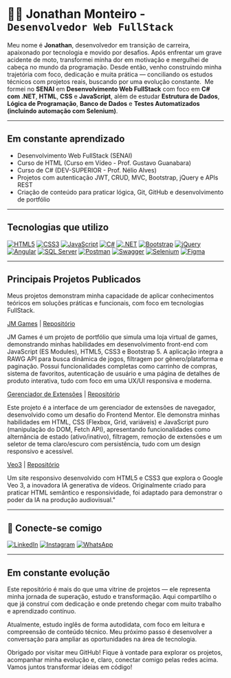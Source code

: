 # 👨‍💻 Jonathan Monteiro - `Desenvolvedor Web FullStack`

Meu nome é **Jonathan**, desenvolvedor em transição de carreira, apaixonado por tecnologia e movido por desafios. Após enfrentar um grave acidente de moto, transformei minha dor em motivação e mergulhei de cabeça no mundo da programação.
Desde então, venho construindo minha trajetória com foco, dedicação e muita prática — conciliando os estudos técnicos com projetos reais, buscando por uma evolução constante. 
Me formei no **SENAI** em **Desenvolvimento Web FullStack** com foco em **C# com .NET**, **HTML**, **CSS** e **JavaScript**, além de estudar **Estrutura de Dados**, **Lógica de Programação**, **Banco de Dados** e **Testes Automatizados (incluindo automação com Selenium)**.

---

## Em constante aprendizado

* Desenvolvimento Web FullStack (SENAI)
* Curso de HTML (Curso em Vídeo - Prof. Gustavo Guanabara)
* Curso de C# (DEV-SUPERIOR - Prof. Nélio Alves)
* Projetos com autenticação JWT, CRUD, MVC, Bootstrap, jQuery e APIs REST
* Criação de conteúdo para praticar lógica, Git, GitHub e desenvolvimento de portfólio

---

## Tecnologias que utilizo

[![HTML5](https://img.shields.io/badge/-HTML5-E34F26?style=for-the-badge\&logo=html5\&logoColor=white)](https://developer.mozilla.org/pt-BR/docs/Web/HTML)
[![CSS3](https://img.shields.io/badge/-CSS3-1572B6?style=for-the-badge\&logo=css3\&logoColor=white)](https://developer.mozilla.org/pt-BR/docs/Web/CSS)
[![JavaScript](https://img.shields.io/badge/-JavaScript-F7DF1E?style=for-the-badge\&logo=javascript\&logoColor=black)](https://developer.mozilla.org/pt-BR/docs/Web/JavaScript)
[![C#](https://img.shields.io/badge/-CSharp-239120?style=for-the-badge\&logo=c-sharp\&logoColor=white)](https://learn.microsoft.com/pt-br/dotnet/csharp/)
[![.NET](https://img.shields.io/badge/-.NET-512BD4?style=for-the-badge\&logo=dotnet\&logoColor=white)](https://dotnet.microsoft.com/pt-br/)
[![Bootstrap](https://img.shields.io/badge/-Bootstrap-7952B3?style=for-the-badge\&logo=bootstrap\&logoColor=white)](https://getbootstrap.com/)
[![jQuery](https://img.shields.io/badge/-jQuery-0769AD?style=for-the-badge\&logo=jquery\&logoColor=white)](https://jquery.com/)
[![Angular](https://img.shields.io/badge/-Angular-DD0031?style=for-the-badge\&logo=angular\&logoColor=white)](https://angular.io/)
[![SQL Server](https://img.shields.io/badge/-SQL%20Server-CC2927?style=for-the-badge\&logo=microsoftsqlserver\&logoColor=white)](https://learn.microsoft.com/pt-br/sql/sql-server/)
[![Postman](https://img.shields.io/badge/-Postman-FF6C37?style=for-the-badge\&logo=postman\&logoColor=white)](https://www.postman.com/)
[![Swagger](https://img.shields.io/badge/-Swagger-85EA2D?style=for-the-badge\&logo=swagger\&logoColor=black)](https://swagger.io/)
[![Selenium](https://img.shields.io/badge/-Selenium-43B02A?style=for-the-badge\&logo=selenium\&logoColor=white)](https://www.selenium.dev/)
[![Figma](https://img.shields.io/badge/-Figma-F24E1E?style=for-the-badge\&logo=figma\&logoColor=white)](https://www.figma.com/)



---

## Principais Projetos Publicados
Meus projetos demonstram minha capacidade de aplicar conhecimentos teóricos em soluções práticas e funcionais, com foco em tecnologias FullStack.

[JM Games](https://jonathanmonteiro777.github.io/Projeto-JM-Games/) | [Repositório](https://github.com/jonathanmonteiro777/Projeto-JM-Games)

JM Games é um projeto de portfólio que simula uma loja virtual de games, demonstrando minhas habilidades em desenvolvimento front-end com JavaScript (ES Modules), HTML5, CSS3 e Bootstrap 5. A aplicação integra a RAWG API para busca dinâmica de jogos, filtragem por gênero/plataforma e paginação. Possui funcionalidades completas como carrinho de compras, sistema de favoritos, autenticação de usuário e uma página de detalhes de produto interativa, tudo com foco em uma UX/UI responsiva e moderna.


[Gerenciador de Extensões](https://jonathanmonteiro777.github.io/browser-extensions-manager-ui/) | [Repositório](https://github.com/jonathanmonteiro777/browser-extensions-manager-ui)

Este projeto é a interface de um gerenciador de extensões de navegador, desenvolvido como um desafio do Frontend Mentor. Ele demonstra minhas habilidades em HTML, CSS (Flexbox, Grid, variáveis) e JavaScript puro (manipulação do DOM, Fetch API), apresentando funcionalidades como alternância de estado (ativo/inativo), filtragem, remoção de extensões e um seletor de tema claro/escuro com persistência, tudo com um design responsivo e acessível.

[Veo3](https://jonathanmonteiro777.github.io/projeto-Veo-3/) | [Repositório](https://github.com/jonathanmonteiro777/projeto-Veo-3)

Um site responsivo desenvolvido com HTML5 e CSS3 que explora o Google Veo 3, a inovadora IA generativa de vídeos. Originalmente criado para praticar HTML semântico e responsividade, foi adaptado para demonstrar o poder da IA na produção audiovisual."

---

## 🔗 Conecte-se comigo

[![LinkedIn](https://img.shields.io/badge/-LinkedIn-0A66C2?style=for-the-badge\&logo=linkedin\&logoColor=white)](https://www.linkedin.com/in/jonathan-lucas-34684a1a4/)
[![Instagram](https://img.shields.io/badge/-Instagram-E4405F?style=for-the-badge\&logo=instagram\&logoColor=white)](https://www.instagram.com/jonathanlucas777)
[![WhatsApp](https://img.shields.io/badge/-WhatsApp-25D366?style=for-the-badge\&logo=whatsapp\&logoColor=white)](https://wa.me/5537991042878)

---

## Em constante evolução

Este repositório é mais do que uma vitrine de projetos — ele representa minha jornada de superação, estudo e transformação. Aqui compartilho o que já construí com dedicação e onde pretendo chegar com muito trabalho e aprendizado contínuo.

Atualmente, estudo inglês de forma autodidata, com foco em leitura e compreensão de conteúdo técnico. Meu próximo passo é desenvolver a conversação para ampliar as oportunidades na área de tecnologia.

Obrigado por visitar meu GitHub! Fique à vontade para explorar os projetos, acompanhar minha evolução e, claro, conectar comigo pelas redes acima. Vamos juntos transformar ideias em código!
